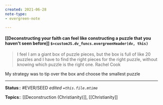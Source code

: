 ```yaml
---
created: 2021-06-28
note-type: 
- evergreen-note

---
```


#### [[Deconstructing your faith can feel like constructing a puzzle that you haven't seen before]] `$=customJS.dv_funcs.evergreenHeader(dv, this)`


> I feel I am a giant box of puzzle pieces, but the box is full of like 20 puzzles and I have to find the right pieces for the right puzzle, without knowing which puzzle is the right one.
> Rachel Cook

My strategy was to tip over the box and choose the smallest puzzle

---

**Status**:: #EVER/SEED 
*edited `=this.file.mtime`*

**Topics**:: [[Deconstruction (Christianity)]], [[Christianity]] 

